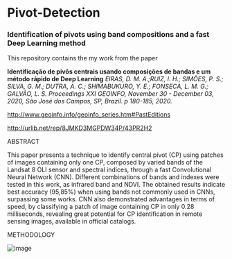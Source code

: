 # Pivot-Detection
### Identification of pivots using band compositions and a fast Deep Learning method

This repository contains the my work from the paper

**Identificação de pivôs centrais usando composições de bandas e um método rápido de Deep Learning**
*EIRAS, D. M. A.;RUIZ, I. H.; SIMÕES, P. S.; SILVA, G. M.; DUTRA, A. C.; SHIMABUKURO, Y. E.; FONSECA, L. M. G.; GALVÃO, L. S.
Proceedings XXI GEOINFO, November 30 - December 03, 2020, São José dos Campos, SP, Brazil. p 180-185, 2020.*

http://www.geoinfo.info/geoinfo_series.htm#PastEditions 

http://urlib.net/rep/8JMKD3MGPDW34P/43PR2H2

ABSTRACT

This paper presents a technique to identify central pivot (CP) using patches of images containing only one CP, composed by varied bands of the Landsat 8 OLI sensor and spectral indices, through a fast Convolutional Neural Network (CNN). Different combinations of bands and indexes were tested in this work, as infrared band and NDVI. The obtained results indicate best accuracy (95,85%) when using bands not commonly used in CNNs, surpassing some works. CNN also demonstrated advantages in terms of speed, by classifying a patch of image containing CP in only 0.28 milliseconds, revealing great potential for CP identification in remote sensing images, available in official catalogs.

METHODOLOGY

![image](https://github.com/deniseiras/Pivot-Detection/assets/6113640/18d94202-fe6f-40fa-8d30-9c4de53fd609)

